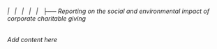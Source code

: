 ###### |   |   |   |   |   ├── Reporting on the social and environmental impact of corporate charitable giving

*Add content here*